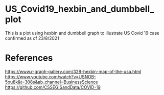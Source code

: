 # US_Covid19_hexbin_and_dumbbell_plot
This is a plot using hexbin and dumbbell graph to illustrate US Covid 19 case confirmed as of 23/8/2021

# References
https://www.r-graph-gallery.com/328-hexbin-map-of-the-usa.html
https://www.youtube.com/watch?v=USNOB-5ou8k&t=308s&ab_channel=BusinessScience
https://github.com/CSSEGISandData/COVID-19
